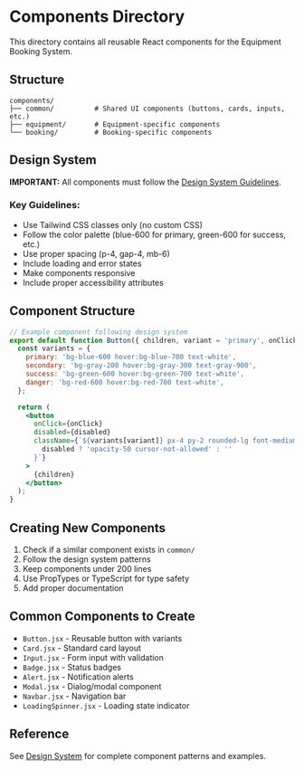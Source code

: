 # Components Directory

This directory contains all reusable React components for the Equipment Booking System.

## Structure

```
components/
├── common/          # Shared UI components (buttons, cards, inputs, etc.)
├── equipment/       # Equipment-specific components
└── booking/         # Booking-specific components
```

## Design System

**IMPORTANT:** All components must follow the [Design System Guidelines](../../../docs/DESIGN_SYSTEM.md).

### Key Guidelines:
- Use Tailwind CSS classes only (no custom CSS)
- Follow the color palette (blue-600 for primary, green-600 for success, etc.)
- Use proper spacing (p-4, gap-4, mb-6)
- Include loading and error states
- Make components responsive
- Include proper accessibility attributes

## Component Structure

```jsx
// Example component following design system
export default function Button({ children, variant = 'primary', onClick, disabled }) {
  const variants = {
    primary: 'bg-blue-600 hover:bg-blue-700 text-white',
    secondary: 'bg-gray-200 hover:bg-gray-300 text-gray-900',
    success: 'bg-green-600 hover:bg-green-700 text-white',
    danger: 'bg-red-600 hover:bg-red-700 text-white',
  };

  return (
    <button
      onClick={onClick}
      disabled={disabled}
      className={`${variants[variant]} px-4 py-2 rounded-lg font-medium transition-colors ${
        disabled ? 'opacity-50 cursor-not-allowed' : ''
      }`}
    >
      {children}
    </button>
  );
}
```

## Creating New Components

1. Check if a similar component exists in `common/`
2. Follow the design system patterns
3. Keep components under 200 lines
4. Use PropTypes or TypeScript for type safety
5. Add proper documentation

## Common Components to Create

- `Button.jsx` - Reusable button with variants
- `Card.jsx` - Standard card layout
- `Input.jsx` - Form input with validation
- `Badge.jsx` - Status badges
- `Alert.jsx` - Notification alerts
- `Modal.jsx` - Dialog/modal component
- `Navbar.jsx` - Navigation bar
- `LoadingSpinner.jsx` - Loading state indicator

## Reference

See [Design System](../../../docs/DESIGN_SYSTEM.md) for complete component patterns and examples.
